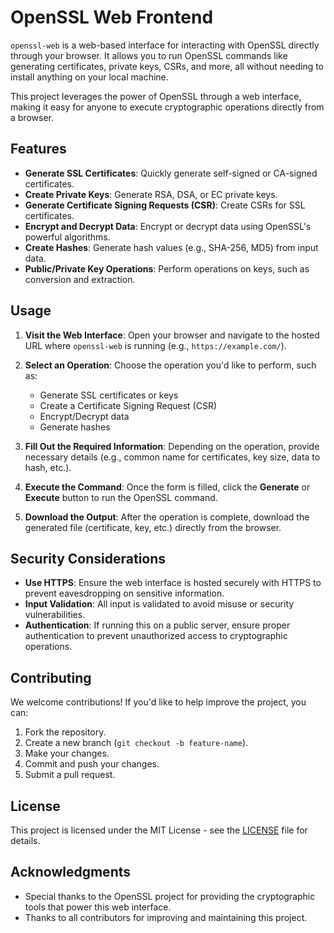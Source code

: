 # OpenSSL Web Frontend

`openssl-web` is a web-based interface for interacting with OpenSSL directly through your browser. It allows you to run OpenSSL commands like generating certificates, private keys, CSRs, and more, all without needing to install anything on your local machine.

This project leverages the power of OpenSSL through a web interface, making it easy for anyone to execute cryptographic operations directly from a browser.

## Features

- **Generate SSL Certificates**: Quickly generate self-signed or CA-signed certificates.
- **Create Private Keys**: Generate RSA, DSA, or EC private keys.
- **Generate Certificate Signing Requests (CSR)**: Create CSRs for SSL certificates.
- **Encrypt and Decrypt Data**: Encrypt or decrypt data using OpenSSL's powerful algorithms.
- **Create Hashes**: Generate hash values (e.g., SHA-256, MD5) from input data.
- **Public/Private Key Operations**: Perform operations on keys, such as conversion and extraction.

## Usage

1. **Visit the Web Interface**: Open your browser and navigate to the hosted URL where `openssl-web` is running (e.g., `https://example.com/`).

2. **Select an Operation**: Choose the operation you'd like to perform, such as:
   - Generate SSL certificates or keys
   - Create a Certificate Signing Request (CSR)
   - Encrypt/Decrypt data
   - Generate hashes

3. **Fill Out the Required Information**: Depending on the operation, provide necessary details (e.g., common name for certificates, key size, data to hash, etc.).

4. **Execute the Command**: Once the form is filled, click the **Generate** or **Execute** button to run the OpenSSL command.

5. **Download the Output**: After the operation is complete, download the generated file (certificate, key, etc.) directly from the browser.

## Security Considerations

- **Use HTTPS**: Ensure the web interface is hosted securely with HTTPS to prevent eavesdropping on sensitive information.
- **Input Validation**: All input is validated to avoid misuse or security vulnerabilities.
- **Authentication**: If running this on a public server, ensure proper authentication to prevent unauthorized access to cryptographic operations.

## Contributing

We welcome contributions! If you'd like to help improve the project, you can:
1. Fork the repository.
2. Create a new branch (`git checkout -b feature-name`).
3. Make your changes.
4. Commit and push your changes.
5. Submit a pull request.

## License

This project is licensed under the MIT License - see the [LICENSE](LICENSE) file for details.

## Acknowledgments

- Special thanks to the OpenSSL project for providing the cryptographic tools that power this web interface.
- Thanks to all contributors for improving and maintaining this project.

